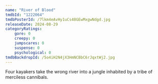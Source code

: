 ```yaml
---
name: "River of Blood"
tmdbId: "1222064"
tmdbPosterId: /7lkm4eAvHy1uCs48GEwMxgwNdgd.jpg
releaseDate: 2024-08-29
categoryRatings:
    gore: 0
    creepy: 0
    jumpscares: 0
    suspense: 0
    psychological: 0
tmdbBackdropId: /5o4iH2N4jX3HmNCBbC6rJqxtWj2.jpg
---
```

Four kayakers take the wrong river into a jungle inhabited by a tribe of merciless cannibals.
